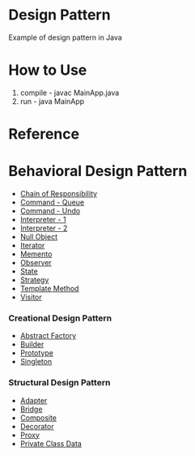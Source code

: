 # Design Pattern
Example of design pattern in Java

# How to Use
1. compile - javac MainApp.java
2. run - java MainApp

# Reference
# Behavioral Design Pattern
- [Chain of Responsibility](https://refactoring.guru/design-patterns/chain-of-responsibility/java/example)
- [Command - Queue](https://www.tutorialspoint.com/design_pattern/command_pattern.htm)
- [Command - Undo](https://refactoring.guru/design-patterns/command/java/example#example-0)
- [Interpreter - 1](https://sourcemaking.com/design_patterns/interpreter/java/1)
- [Interpreter - 2](https://www.tutorialspoint.com/design_pattern/interpreter_pattern.htm)
- [Null Object](https://www.tutorialspoint.com/design_pattern/null_object_pattern.htm)
- [Iterator](https://www.tutorialspoint.com/design_pattern/iterator_pattern.htm)
- [Memento](https://sourcemaking.com/design_patterns/memento/java/1)
- [Observer](https://refactoring.guru/design-patterns/observer/java/example)
- [State](https://sourcemaking.com/design_patterns/state/java/1)
- [Strategy](https://www.tutorialspoint.com/design_pattern/strategy_pattern.htm)
- [Template Method](https://www.tutorialspoint.com/design_pattern/template_pattern.htm)
- [Visitor](https://www.tutorialspoint.com/design_pattern/visitor_pattern.htm)

### Creational Design Pattern
- [Abstract Factory](https://refactoring.guru/design-patterns/abstract-factory/java/example#example-0)
- [Builder](https://refactoring.guru/design-patterns/builder/java/example#example-0)
- [Prototype](https://refactoring.guru/design-patterns/prototype/java/example#example-0)
- [Singleton](https://refactoring.guru/design-patterns/singleton/java/example#example-0)

### Structural Design Pattern
- [Adapter](https://sourcemaking.com/design_patterns/adapter/java/1)
- [Bridge](https://refactoring.guru/design-patterns/bridge/java/example#example-0)
- [Composite](https://sourcemaking.com/design_patterns/composite/java/1)
- [Decorator](https://sourcemaking.com/design_patterns/decorator/java/3)
- [Proxy](https://www.tutorialspoint.com/design_pattern/proxy_pattern.htm)
- [Private Class Data](https://www.w3schools.com/java/java_encapsulation.asp)
